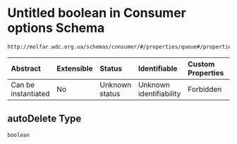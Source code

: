 # Untitled boolean in Consumer options Schema

```txt
http://molfar.wdc.org.ua/schemas/consumer/#/properties/queue#/properties/queue/properties/exchange/properties/options/properties/autoDelete
```



| Abstract            | Extensible | Status         | Identifiable            | Custom Properties | Additional Properties | Access Restrictions | Defined In                                                                |
| :------------------ | :--------- | :------------- | :---------------------- | :---------------- | :-------------------- | :------------------ | :------------------------------------------------------------------------ |
| Can be instantiated | No         | Unknown status | Unknown identifiability | Forbidden         | Allowed               | none                | [consumer.schema.json*](json/consumer.schema.json "open original schema") |

## autoDelete Type

`boolean`
